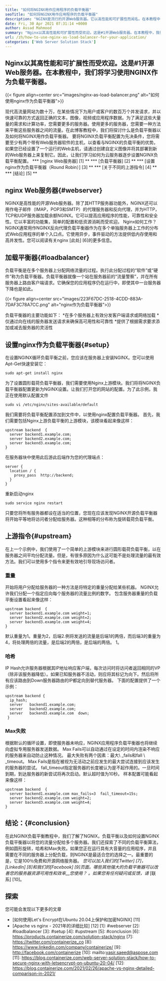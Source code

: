 ```yaml
---
title: "如何将NGINX用作应用程序的负载平衡器" 
seoTitle: "如何将NGINX用作应用程序的负载平衡器" 
description: "NGINX是流行的开源Web服务器。它以高性能和可扩展性而闻名。在本教程中，我们将学习使用Nginx作为负载平衡器" 
date: Fri, 30 Apr 2021 07:31:14 +0000
author: Assad Mahmood
summary: "Nginx以其高性能和可扩展性而受欢迎。这是#1开源Web服务器。在本教程中，我们将学习使用NGINX作为负载平衡器。" 
url: /zh/how-to-use-nginx-as-load-balancer-for-your-application/
categories: ['Web Server Solution Stack']
---
```


## Nginx以其高性能和可扩展性而受欢迎。这是#1开源Web服务器。在本教程中，我们将学习使用NGINX作为负载平衡器。

{{< figure align=center src="images/nginx-as-load-balancer.png" alt="如何使用nginx作为负载平衡器">}}

现代高流量网站为数十万，在某些情况下为用户或客户的数百万个并发请求，并以快速可靠的方式返回正确的文本，图像，视频或应用程序数据。为了满足这些大量量的需求和计算功率，您需要更多的服务器。使用更多的服务器，您需要一种方法来平衡这些服务器之间的流量。在此博客教程中，我们将探讨什么是负载平衡器以及如何将NGINX用作负载平衡器。
要将NGINX负载平衡配置为先决条件，您将需要至少有两个带有Web服务器软件的主机，以查看与NGINX的负载平衡的优势。如果您已经设置了一个运行的Web主机，请通过创建自定义图像并将其部署到新的Web服务器上来复制它。因此，让我们学习如何为云服务器逐步设置NGINX负载平衡配置。
  *** [nginx Web服务器] [1] **
  *** [负载平衡器] [2] **
  *** [设置nginx作为负载平衡器（Round Robin）] [3] **
  *** [关于不同的上游指令] [4] **
  *** [结论] [5] **

## nginx Web服务器{#webserver}
NGINX是高性能的开源Web服务器。除了其HTTP服务器功能外，NGINX还可以用作电子邮件（IMAP，POP3和SMTP）的代理服务器和反向代理，并为HTTP，TCP和UDP服务器加载余额NGINX。它可以提高应用程序的性能，可靠性和安全性。它以丰富的功能集，简单的配置和低资源消耗而受欢迎。
Nginx如何工作？ NGINX通常用作NGINX反向代理负载平衡器作为在多个单独服务器上工作的分布式Web应用程序的单个入口点。它使用异步，事件驱动的方法提供低内存使用和高并发性。您可以阅读有关nginx [此处] [6]的更多信息。

## 加载平衡器{#loadbalancer}
负载平衡是在多个服务器上分配网络流量的过程。执行此分配过程的“软件”或“硬件”称为负载平衡器。负载平衡器就像一个站在服务器前的“流量警察”，并在所有服务器上路由客户端请求。它确保您的应用程序仍在运行中，即使其中一台服务器下降也是如此。

{{< figure align=center src="images/223F67DC-2518-4CDD-883A-7DAF3C78A7CC.png" alt="nginx作为负载平衡器">}}

负载平衡器的主要功能如下：
  *在多个服务器上有效分发客户端请求或网络加载
  *仅通过向在线的服务器发送请求来确保高可用性和可靠性
  *提供了根据需求要求添加或减去服务器的灵活性

## 设置nginx作为负载平衡器{#setup}
在设置NGINX循环负载平衡之前，您应该在服务器上安装NGINX。您可以使用Apt-Get快速安装它：
```
sudo apt-get install nginx
```
为了设置圆形载荷负载平衡器，我们需要使用Nginx上游模块。我们将将NGINX负载平衡器配置更新为NGINX设置。让我们打开您的网站的配置。为了此示例，我正在使用默认配置文件
```
sudo vi /etc/nginx/sites-available/default
```
我们需要将负载平衡配置添加到文件中，以使用nginx配置负载平衡器。
首先，我们需要包括Nginx上游负载平衡的上游模块，该模块看起来像这样：
```
upstream backend  {
  server backend1.example.com;
  server backend2.example.com;
  server backend3.example.com;
}
```
在服务器块中使用此后游此后端作为您的代理端点：
```
server {
  location / {
    proxy_pass  http://backend;
  }
}
```
重新启动nginx
```
sudo service nginx restart
```
只要您将所有服务器都设在适当的位置，您现在应该发现NGINX开源负载平衡器将开始平等地将访问者分配给服务器。这种相等的分布称为旋转载荷负载平衡。

## 上游指令{#upstream}
在上一个示例中，我们使用了一个简单的上游模块来进行圆形载荷负载平衡，以在服务器之间平均分配流量。但是，有很多原因为什么这可能不是处理流量的最有效方法。我们可以使用多个指令来更有效地引导现场访问者。

### 重量
开始将用户分配给服务器的一种方法是将特定的重量分配给某些机器。 NGINX允许我们分配一个指定应向每个服务器的流量比例的数字。
包含服务器重量的负载平衡设置看起来像这样：
```
upstream backend  {
  server backend1.example.com weight=1;
  server backend2.example.com weight=2;
  server backend3.example.com weight=4;
}
```
默认重量为1。重量为2，后端2.例将发送的流量是后端1的两倍，而后端3的重量为4，将处理两倍的流量，是后端2的两倍，是后端的两倍。 1。

### 哈希
IP Hash允许服务器根据其IP地址响应客户端，每次访问时将访问者返回相同的VP（除非该服务器降低）。如果已知服务器不活动，则应将其标记为向下。然后将所有应该路由到Down服务器路由的IP都定向到替代服务器。
下面的配置提供了一个示例：
```
upstream backend {
  ip_hash;
  server   backend1.example.com;
  server   backend2.example.com;
  server   backend3.example.com  down;
 }
```

### Max失败
根据默认的循环设置，即使服务器未响应，NGINX应用程序负载平衡器也将继续向虚拟专用服务器发送数据。 Max Fails可以自动通过在设定的时间内渲染不响应的服务器来自动防止这种情况。
最大失败有两个因素：最大\ _fails和fall \ _timeout。 Max Fails是指在被视为无活动之前应发生的最大尝试连接到应该发生的服务器的尝试。 fall_timeout指定服务器的长度被认为是不起作用的。一旦时间到期，到达服务器的新尝试将再次启动。默认超时值为10秒。
样本配置可能看起来像这样：
```
upstream backend  {
  server backend1.example.com max_fails=3  fail_timeout=15s;
  server backend2.example.com weight=2;
  server backend3.example.com weight=4;
}
```

## 结论：{#conclusion}
在此NGINX负载平衡教程中，我们了解了NGNIX，负载平衡以及如何设置NGINX负载平衡器以将您的流量分配给多个服务器。我们还探索了不同的负载平衡算法，例如圆形旋转，哈希和Max失败。如果您正在运行具有大音量的应用程序，并且需要在不同的服务器上分配负载，则NGINX是最适合您的选择之一。最重要的是，它是100％免费和开源网络服务器。
_您可以加入我们的[Twitter] [7]，[LinkedIn] [8]和我们的[Facebook] [9]页面。哪些其他强大的负载平衡器可以改善您的服务器资源可用性和效率__您使用？ 。如果您有任何疑问或反馈，请_ [联系] [10]。

## 探索
您可能会发现以下更多的文章
  * [如何使用Let's Encrypt在Ubuntu 20.04上保护和加密NGINX] [11]
  * [Apache vs nginx  -  2021年的详细比较] [12]
[1]: #webserver
[2]: #loadbalancer
[3]: #setup
[4]: #upstream
[5]: #conclusion
[6]: https://products.containerize.com/solution-stack/nginx
[7]: https://twitter.com/containerize_co
[8]: https://www.linkedin.com/company/containerize/
[9]: http://facebook.com/containerize
[10]: mailto:yasir.saeed@aspose.com
[11]: https://blog.containerize.com/web-server-solution-stack/how-to-secure-nginx-with-letsencrypt-on-ubuntu-20-04/
[12]: https://blog.containerize.com/2021/02/26/apache-vs-nginx-detailed-comparison-in-2021/
